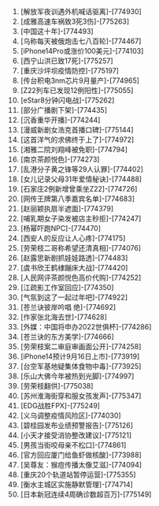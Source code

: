 
1. [解放军夜训遇外机喊话驱离]-[774930]
1. [成雅高速车祸致3死3伤]-[775263]
1. [中国这十年]-[774493]
1. [乌称每天被俄炮击七八百轮]-[774467]
1. [iPhone14Pro或涨价100美元]-[774103]
1. [西宁山洪已致17死]-[775257]
1. [重庆沙坪坝疫情防控]-[775197]
1. [传台积电3nm芯片9月量产]-[774965]
1. [Z22列车已发现12例阳性]-[775055]
1. [eStar8分钟闪电战]-[775262]
1. [部分广播剧下架]-[774435]
1. [沉香重华开播]-[774244]
1. [漫威新剧女浩克首播口碑]-[775144]
1. [这首洋气的求佛终于上了]-[774972]
1. [湘雅二院刘翔峰被免职]-[774794]
1. [南京茶颜悦色]-[774273]
1. [乱港分子黄之锋等29人认罪]-[774402]
1. [女儿记录父母31年爱情秘诀]-[774488]
1. [石家庄2例新增曾乘坐Z22]-[774726]
1. [网传王牌第八季嘉宾名单]-[774683]
1. [赵丽颖执扇半遮面]-[774379]
1. [哺乳期女子染发被店主秒拒]-[774247]
1. [杨幂吓跑NPC]-[774470]
1. [西安人的反应让人心疼]-[774175]
1. [劳荣枝二哥称希望还清真相]-[774076]
1. [赵露思新剧抓娃娃路透]-[774483]
1. [虞书欣王鹤棣蹦床大战]-[774420]
1. [人民网评茶颜悦色高价代购]-[774252]
1. [江疏影工作室回应]-[774350]
1. [气氛到这了一起过年吧]-[774922]
1. [苍兰诀彼岸吟唱 绝]-[774692]
1. [作家张北海去世]-[774628]
1. [外媒：中国将申办2022世俱杯]-[774286]
1. [苍兰诀的东方美学]-[774666]
1. [劳荣枝案二审庭审画面公开]-[774258]
1. [iPhone14预计9月16日上市]-[773919]
1. [台空军基地疑集体食物中毒]-[773925]
1. [乐山大佛今年被热到光脚]-[774997]
1. [劳荣枝翻供]-[775038]
1. [苏州淮海街穿和服女孩发声]-[775347]
1. [EDG战胜FPX]-[775249]
1. [义乌调整疫情风险区]-[774030]
1. [碧桂园发布业绩预警报告]-[775126]
1. [小天才接受消协整改建议]-[775121]
1. [男孩当街咬母亲不松口]-[774861]
1. [官方回应厦门给鱼虾做核酸]-[773988]
1. [吴尊友：猴痘传播太像艾滋]-[774094]
1. [重庆20个轨道站暂停运营]-[775355]
1. [衡水主城区实施静默管理]-[774714]
1. [日本新冠连续4周确诊数超百万]-[775149]